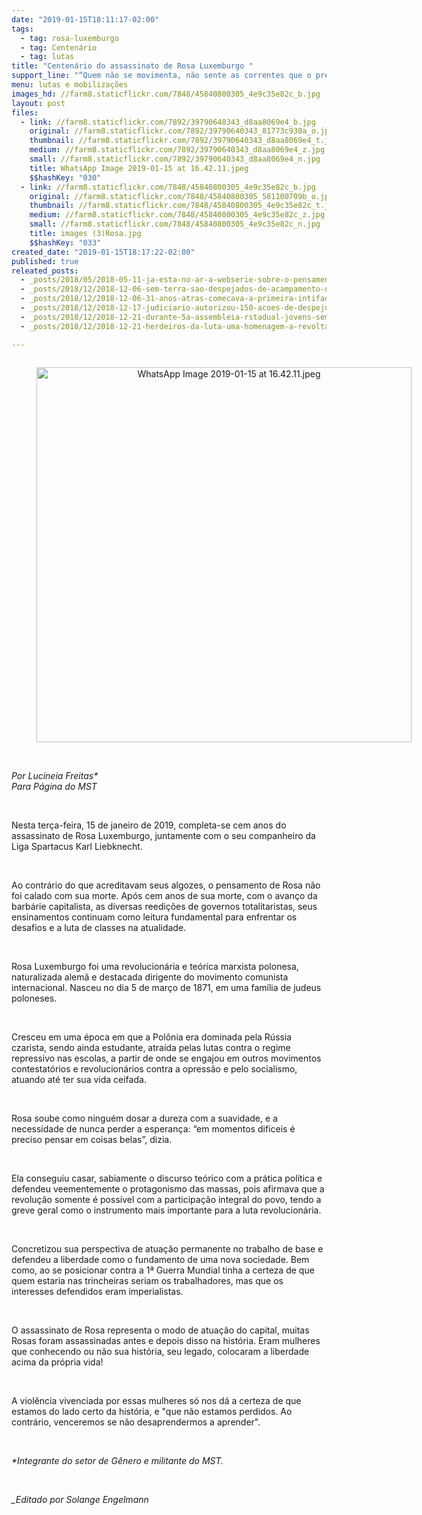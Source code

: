 ```yaml
---
date: "2019-01-15T18:11:17-02:00"
tags:
  - tag: rosa-luxemburgo
  - tag: Centenário
  - tag: lutas
title: "Centenário do assassinato de Rosa Luxemburgo "
support_line: "“Quem não se movimenta, não sente as correntes que o prendem” (Rosa Luxemburgo)"
menu: lutas e mobilizações
images_hd: //farm8.staticflickr.com/7848/45840800305_4e9c35e82c_b.jpg
layout: post
files:
  - link: //farm8.staticflickr.com/7892/39790640343_d8aa8069e4_b.jpg
    original: //farm8.staticflickr.com/7892/39790640343_81773c930a_o.jpg
    thumbnail: //farm8.staticflickr.com/7892/39790640343_d8aa8069e4_t.jpg
    medium: //farm8.staticflickr.com/7892/39790640343_d8aa8069e4_z.jpg
    small: //farm8.staticflickr.com/7892/39790640343_d8aa8069e4_n.jpg
    title: WhatsApp Image 2019-01-15 at 16.42.11.jpeg
    $$hashKey: "030"
  - link: //farm8.staticflickr.com/7848/45840800305_4e9c35e82c_b.jpg
    original: //farm8.staticflickr.com/7848/45840800305_581100709b_o.jpg
    thumbnail: //farm8.staticflickr.com/7848/45840800305_4e9c35e82c_t.jpg
    medium: //farm8.staticflickr.com/7848/45840800305_4e9c35e82c_z.jpg
    small: //farm8.staticflickr.com/7848/45840800305_4e9c35e82c_n.jpg
    title: images (3)Rosa.jpg
    $$hashKey: "033"
created_date: "2019-01-15T18:17:22-02:00"
published: true
releated_posts:
  - _posts/2018/05/2018-05-11-ja-esta-no-ar-a-webserie-sobre-o-pensamento-de-rosa-luxemburgo.md
  - _posts/2018/12/2018-12-06-sem-terra-sao-despejados-de-acampamento-no-ceara.md
  - _posts/2018/12/2018-12-06-31-anos-atras-comecava-a-primeira-intifada.md
  - _posts/2018/12/2018-12-17-judiciario-autorizou-150-acoes-de-despejo-contra-mst-em-2018-veja-numeros-por-estado.md
  - _posts/2018/12/2018-12-21-durante-5a-assembleia-rstadual-jovens-sem-terra-de-alagoas-desafios-para-2019.md
  - _posts/2018/12/2018-12-21-herdeiros-da-luta-uma-homenagem-a-revolta-de-porecatu.md

---
```

<div style="text-align:center">
<figure class="image" style="display:inline-block"><img alt="WhatsApp Image 2019-01-15 at 16.42.11.jpeg" height="600" src="//farm8.staticflickr.com/7892/39790640343_d8aa8069e4_b.jpg" width="600" />
<figcaption></figcaption>
</figure>
</div>

<p><br />
<em>Por Lucineia Freitas​*<br />
Para P&aacute;gina do MST</em></p>

<p>&nbsp;</p>

<p>Nesta ter&ccedil;a-feira, 15 de janeiro de 2019, completa-se cem anos do assassinato de Rosa Luxemburgo, juntamente com o seu companheiro da Liga Spartacus Karl Liebknecht.&nbsp;</p>

<p>&nbsp;</p>

<p>Ao contr&aacute;rio do que acreditavam seus algozes, o pensamento de Rosa n&atilde;o foi calado com sua morte. Ap&oacute;s cem anos de sua morte, com o avan&ccedil;o da barb&aacute;rie capitalista, as diversas reedi&ccedil;&otilde;es de governos totalitaristas, seus ensinamentos continuam como leitura fundamental para enfrentar os desafios e a luta de classes na atualidade.</p>

<p>&nbsp;</p>

<p>Rosa Luxemburgo foi uma revolucion&aacute;ria e te&oacute;rica marxista polonesa, naturalizada alem&atilde; e destacada dirigente do movimento comunista internacional. Nasceu no dia 5 de mar&ccedil;o de 1871, em uma fam&iacute;lia de judeus poloneses.&nbsp;</p>

<p>&nbsp;</p>

<p>Cresceu em uma &eacute;poca em que a Pol&ocirc;nia era dominada pela R&uacute;ssia czarista, sendo ainda estudante, atra&iacute;da pelas lutas contra o regime repressivo nas escolas, a partir de onde se engajou em outros movimentos contestat&oacute;rios e revolucion&aacute;rios contra a opress&atilde;o e pelo socialismo, atuando at&eacute; ter sua vida ceifada.</p>

<p>&nbsp;</p>

<p>Rosa soube como ningu&eacute;m dosar a dureza com a suavidade, e a necessidade de nunca perder a esperan&ccedil;a: &ldquo;em momentos dif&iacute;ceis &eacute; preciso pensar em coisas belas&rdquo;, dizia.&nbsp;</p>

<p>&nbsp;</p>

<p>Ela conseguiu casar, sabiamente o discurso te&oacute;rico com a pr&aacute;tica pol&iacute;tica e defendeu veementemente o protagonismo das massas, pois afirmava que a revolu&ccedil;&atilde;o somente &eacute; poss&iacute;vel com a participa&ccedil;&atilde;o integral do povo, tendo a greve geral como o instrumento mais importante para a luta revolucion&aacute;ria.&nbsp;</p>

<p>&nbsp;</p>

<p>Concretizou sua perspectiva de atua&ccedil;&atilde;o permanente no trabalho de base e defendeu a liberdade como o fundamento de uma nova sociedade. Bem como, ao se posicionar contra a 1&ordf; Guerra Mundial tinha a certeza de que quem estaria nas trincheiras seriam os trabalhadores, mas que os interesses defendidos eram imperialistas.</p>

<p>&nbsp;</p>

<p>O assassinato de Rosa representa o modo de atua&ccedil;&atilde;o do capital, muitas Rosas foram assassinadas antes e depois disso na hist&oacute;ria. Eram mulheres que conhecendo ou n&atilde;o sua hist&oacute;ria, seu legado, colocaram a liberdade acima da pr&oacute;pria vida!</p>

<p>&nbsp;</p>

<p>A viol&ecirc;ncia vivenciada por essas mulheres s&oacute; nos d&aacute; a certeza de que estamos do lado certo da hist&oacute;ria, e &quot;que n&atilde;o estamos perdidos. Ao contr&aacute;rio, venceremos se n&atilde;o desaprendermos a aprender&quot;.</p>

<p>&nbsp;</p>

<p><em>*Integrante do setor de G&ecirc;nero e militante do MST.</em></p>

<p>&nbsp;</p>

<p><em>_Editado por Solange Engelmann</em></p>
